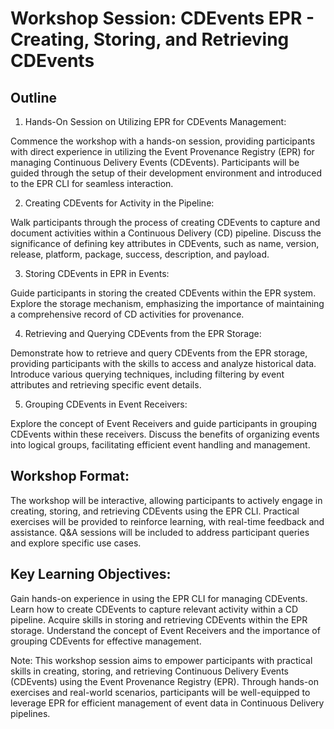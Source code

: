 # Workshop Session: CDEvents EPR - Creating, Storing, and Retrieving CDEvents

## Outline

1. Hands-On Session on Utilizing EPR for CDEvents Management:

Commence the workshop with a hands-on session, providing participants with
direct experience in utilizing the Event Provenance Registry (EPR) for managing
Continuous Delivery Events (CDEvents). Participants will be guided through the
setup of their development environment and introduced to the EPR CLI for
seamless interaction.

2. Creating CDEvents for Activity in the Pipeline:

Walk participants through the process of creating CDEvents to capture and
document activities within a Continuous Delivery (CD) pipeline. Discuss the
significance of defining key attributes in CDEvents, such as name, version,
release, platform, package, success, description, and payload.

3. Storing CDEvents in EPR in Events:

Guide participants in storing the created CDEvents within the EPR system.
Explore the storage mechanism, emphasizing the importance of maintaining a
comprehensive record of CD activities for provenance.

4. Retrieving and Querying CDEvents from the EPR Storage:

Demonstrate how to retrieve and query CDEvents from the EPR storage, providing
participants with the skills to access and analyze historical data. Introduce
various querying techniques, including filtering by event attributes and
retrieving specific event details.

5. Grouping CDEvents in Event Receivers:

Explore the concept of Event Receivers and guide participants in grouping
CDEvents within these receivers. Discuss the benefits of organizing events into
logical groups, facilitating efficient event handling and management.

## Workshop Format:

The workshop will be interactive, allowing participants to actively engage in
creating, storing, and retrieving CDEvents using the EPR CLI. Practical
exercises will be provided to reinforce learning, with real-time feedback and
assistance. Q&A sessions will be included to address participant queries and
explore specific use cases.

## Key Learning Objectives:

Gain hands-on experience in using the EPR CLI for managing CDEvents. Learn how
to create CDEvents to capture relevant activity within a CD pipeline. Acquire
skills in storing and retrieving CDEvents within the EPR storage. Understand the
concept of Event Receivers and the importance of grouping CDEvents for effective
management.

Note: This workshop session aims to empower participants with practical skills
in creating, storing, and retrieving Continuous Delivery Events (CDEvents) using
the Event Provenance Registry (EPR). Through hands-on exercises and real-world
scenarios, participants will be well-equipped to leverage EPR for efficient
management of event data in Continuous Delivery pipelines.
